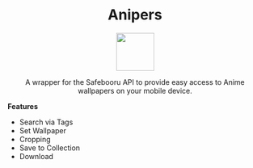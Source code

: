 <h1 align="center">
Anipers
</h1>

<div align="center">
<img src="https://fdroid.gitlab.io/artwork/badge/get-it-on.png" height="75">  
</div>

<p align="center">
A wrapper for the Safebooru API to provide easy access to Anime wallpapers on your mobile device.  
</p>

<p>
  <strong>Features</strong>
  <ul>
    <li>Search via Tags</li>
    <li>Set Wallpaper</li>
    <li>Cropping</li>
    <li>Save to Collection</li>
    <li>Download</li>
   </ul>
</p>
